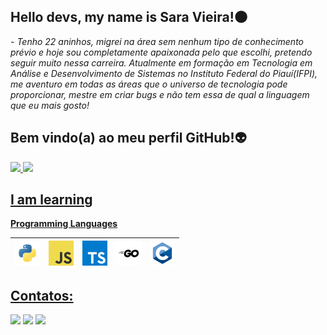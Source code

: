 ## Hello devs, my name is Sara Vieira!🌑
*- Tenho 22 aninhos, migrei na área sem nenhum tipo de conhecimento prévio e hoje sou completamente apaixonada pelo que escolhi, pretendo seguir muito nessa carreira. Atualmente em formação em Tecnologia em Análise e Desenvolvimento de Sistemas no Instituto Federal do Piauí(IFPI), me aventuro em todas as áreas que o universo de tecnologia pode proporcionar, mestre em criar bugs e não tem essa de qual a linguagem que eu mais gosto!*

## Bem vindo(a) ao meu perfil GitHub!👽

<div>
<a href="https://github.com/thedevsara">
<img loading="lazy" height="180em" src="https://github-readme-stats.vercel.app/api/top-langs/?username=thedevsara&layout=compact&langs_count=7&theme=dracula"/>
<img loading="lazy" height="180em" src="https://github-readme-stats.vercel.app/api?username=thedevsara&show_icons=true&theme=dracula&include_all_commits=true&count_private=true"/>
</div>

## I am learning

**Programming Languages**

<img title="Python" alt="Python" width="40px" src="https://raw.githubusercontent.com/github/explore/master/topics/python/python.png" />|<img alt="JS" title="JavaScript" width="40px" src="https://raw.githubusercontent.com/github/explore/master/topics/javascript/javascript.png">|<img alt="Typescript" title="Typescript" width="40px" src="https://raw.githubusercontent.com/github/explore/main/topics/typescript/typescript.png">|<img title="Go" alt="Go" width="40px" src="https://raw.githubusercontent.com/github/explore/main/topics/go/go.png">|<img title="C" alt="C" width="40px" src="https://raw.githubusercontent.com/github/explore/master/topics/c/c.png">
|--|--|--|--|--|

## Contatos:

<div>
<a href="https://instagram.com/saravieira.dev" target="_blank"><img loading="lazy" src="https://img.shields.io/badge/-Instagram-%23E4405F?style=for-the-badge&logo=instagram&logoColor=white" target="_blank"></a>
<a href = "mailto:srbecky02@gmail.com"><img loading="lazy" src="https://img.shields.io/badge/Gmail-D14836?style=for-the-badge&logo=gmail&logoColor=white" target="_blank"></a>
<a href="https://www.linkedin.com/in/sara-vieira-64189b1b3" target="_blank"><img loading="lazy" src="https://img.shields.io/badge/-LinkedIn-%230077B5?style=for-the-badge&logo=linkedin&logoColor=white" target="_blank"></a>   
<div>





